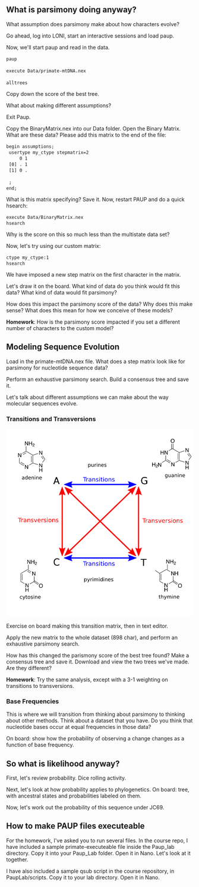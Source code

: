 ## What is parsimony doing anyway?

What assumption does parsimony make about how characters evolve? 

Go ahead, log into LONI, start an interactive sessions and load paup. 

Now, we'll start paup and read in the data.

```UNIX
paup

execute Data/primate-mtDNA.nex

alltrees
```

Copy down the score of the best tree.

What about making different assumptions?

Exit Paup.

Copy the BinaryMatrix.nex into our Data folder. Open the Binary Matrix. What are these data? Please add this matrix to the end of the file:

```
begin assumptions;
 usertype my_ctype stepmatrix=2
     0 1
 [0] . 1
 [1] 0 .

 ;
end;

```

What is this matrix specifying? Save it. Now, restart PAUP and do a quick hsearch:

```UNIX
execute Data/BinaryMatrix.nex
hsearch
```

Why is the score on this so much less than the multistate data set? 

Now, let's try using our custom matrix:

```
ctype my_ctype:1
hsearch
```

We have imposed a new step matrix on the first character in the matrix.

Let's draw it on the board. What kind of data do you think would fit this data? What kind of data would fit parsimony?

How does this impact the parsimony score of the data? Why does this make sense? What does this mean for how we conceive of these models? 

**Homework**: How is the parsimony score impacted if you set a different number of characters to the custom model?

## Modeling Sequence Evolution

Load in the primate-mtDNA.nex file. What does a step matrix look like for parsimony for nucleotide sequence data?

Perform an exhaustive parsimony search. Build a consensus tree and save it. 

Let's talk about different assumptions we can make about the way molecular sequences evolve. 

### Transitions and Transversions

![Image of Transitions and Transversions via Wikipedia](../fig/Transitions-transversions-v2.png)

Exercise on board making this transition matrix, then in text editor.

Apply the new matrix to the whole dataset (898 char), and perform an exhaustive parsimony search. 

How has this changed the parismony score of the best tree found? Make a consensus tree and save it. Download and view the two trees we've made. Are they different? 

**Homework**: Try the same analysis, except with a 3-1 weighting on transitions to transversions.

### Base Frequencies

This is where we will transition from thinking about parsimony to thinking about other methods. Think about a dataset that you have. Do you think that nucleotide bases occur at equal frequencies in those data?

On board: show how the probability of observing a change changes as a function of base frequency. 

## So what is likelihood anyway? 

First, let's review probability. Dice rolling activity. 

Next, let's look at how probability applies to phylogenetics. On board: tree, with ancestral states and probabilities labeled on them.

Now, let's work out the probability of this sequence under JC69. 


## How to make PAUP files executeable

For the homework, I've asked you to run several files. In the course repo, I have included a sample primate-executeable file inside the Paup_lab directory. Copy it into your Paup_Lab folder. Open it in Nano. Let's look at it together.

I have also included a sample qsub script in the course repository, in PaupLab/scripts. Copy it to your lab directory. Open it in Nano.


